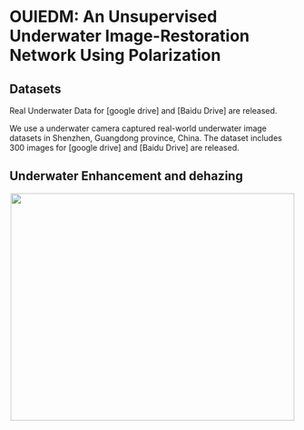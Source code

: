 
<div align=left><div>

# OUIEDM: An Unsupervised Underwater Image-Restoration Network Using Polarization

<div align=left><div>

## Datasets
Real Underwater Data for [google drive] and [Baidu Drive] are released.

We use a underwater camera captured real-world underwater image datasets in Shenzhen, Guangdong province, China. The dataset includes 300 images for [google drive] and [Baidu Drive] are released.
<div align=left><div>
  
## Underwater Enhancement and dehazing

<div align=center><img src="effect.png" width="500" height="400" >
